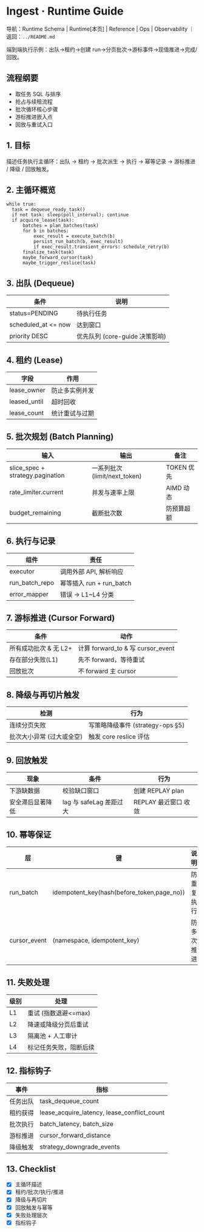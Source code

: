 # Ingest · Runtime Guide

导航：Runtime Schema | Runtime[本页] | Reference | Ops | Observability ｜ 返回：`../README.md`

端到端执行示例：出队→租约→创建 run→分页批次→游标事件→现值推进→完成/回放。

## 流程纲要
- 取任务 SQL 与排序
- 抢占与续租流程
- 批次循环核心步骤
- 游标推进嵌入点
- 回放与重试入口

## 1. 目标
描述任务执行主循环：出队 → 租约 → 批次派生 → 执行 → 幂等记录 → 游标推进 / 降级 / 回放触发。

## 2. 主循环概览
```
while true:
  task = dequeue_ready_task()
  if not task: sleep(poll_interval); continue
  if acquire_lease(task):
	  batches = plan_batches(task)
	  for b in batches:
		  exec_result = execute_batch(b)
		  persist_run_batch(b, exec_result)
		  if exec_result.transient_errors: schedule_retry(b)
	  finalize_task(task)
	  maybe_forward_cursor(task)
	  maybe_trigger_reslice(task)
```

## 3. 出队 (Dequeue)
| 条件 | 说明 |
|------|------|
| status=PENDING | 待执行任务 |
| scheduled_at <= now | 达到窗口 |
| priority DESC | 优先队列 (core-guide 决策影响) |

## 4. 租约 (Lease)
| 字段 | 作用 |
|------|------|
| lease_owner | 防止多实例并发 |
| leased_until | 超时回收 |
| lease_count | 统计重试与过期 |

## 5. 批次规划 (Batch Planning)
| 输入 | 输出 | 备注 |
|------|------|------|
| slice_spec + strategy.pagination | 一系列批次 (limit/next_token) | TOKEN 优先 |
| rate_limiter.current | 并发与速率上限 | AIMD 动态 |
| budget_remaining | 截断批次数 | 防预算超额 |

## 6. 执行与记录
| 组件 | 责任 |
|------|------|
| executor | 调用外部 API, 解析响应 |
| run_batch_repo | 幂等插入 run + run_batch |
| error_mapper | 错误 → L1~L4 分类 |

## 7. 游标推进 (Cursor Forward)
| 条件 | 动作 |
|------|------|
| 所有成功批次 & 无 L2+ | 计算 forward_to & 写 cursor_event |
| 存在部分失败(L1) | 先不 forward，等待重试 | 保证不跳跃 |
| 回放批次 | 不 forward 主 cursor | 独立统计 |

## 8. 降级与再切片触发
| 检测 | 行为 |
|------|------|
| 连续分页失败 | 写策略降级事件 (strategy-ops §5) |
| 批次大小异常 (过大或全空) | 触发 core reslice 评估 |

## 9. 回放触发
| 现象 | 条件 | 行为 |
|------|------|------|
| 下游缺数据 | 校验缺口窗口 | 创建 REPLAY plan |
| 安全滞后显著降低 | lag 与 safeLag 差距过大 | REPLAY 最近窗口 收敛 |

## 10. 幂等保证
| 层 | 键 | 说明 |
|----|----|------|
| run_batch | idempotent_key(hash(before_token,page_no)) | 防重复执行 |
| cursor_event | (namespace, idempotent_key) | 防多次推进 |

## 11. 失败处理
| 级别 | 处理 |
|------|------|
| L1 | 重试 (指数退避<=max) |
| L2 | 降速或降级分页后重试 |
| L3 | 隔离池 + 人工审计 |
| L4 | 标记任务失败，阻断后续 |

## 12. 指标钩子
| 事件 | 指标 |
|------|------|
| 任务出队 | task_dequeue_count |
| 租约获得 | lease_acquire_latency, lease_conflict_count |
| 批次执行 | batch_latency, batch_size |
| 游标推进 | cursor_forward_distance |
| 降级触发 | strategy_downgrade_events |

## 13. Checklist
- [x] 主循环描述
- [x] 租约/批次/执行/推进
- [x] 降级与再切片
- [x] 回放触发与幂等
- [x] 失败处理层次
- [x] 指标钩子
